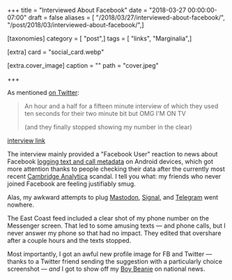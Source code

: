 +++
title = "Interviewed About Facebook"
date = "2018-03-27 00:00:00-07:00"
draft = false
aliases = [ "/2018/03/27/interviewed-about-facebook/", "/post/2018/03/interviewed-about-facebook/",]

[taxonomies]
category = [ "post",]
tags = [ "links", "Marginalia",]

[extra]
card = "social_card.webp"

[extra.cover_image]
caption = ""
path = "cover.jpeg"

+++

As mentioned [on Twitter](https://twitter.com/brianwisti/status/978439728226738176):

> An hour and a half for a fifteen minute interview of which they used ten seconds for their two minute bit
> but OMG I'M ON TV
>
> (and they finally stopped showing my number in the clear)

[interview link](https://www.nbcnews.com/nightly-news/video/ftc-launches-investigation-into-facebook-amid-new-allegations-of-data-collection-1195406915688)

<!--more-->

The interview mainly provided a "Facebook User" reaction to news about Facebook [logging text and call
metadata][] on Android devices, which got more attention thanks to people checking their data after the
currently most recent [Cambridge Analytica][] scandal. I tell you what: my friends who never joined Facebook
are feeling justifiably smug.

[logging text and call metadata]: https://www.theguardian.com/technology/2018/mar/25/facebook-logs-texts-and-calls-users-find-as-they-delete-accounts-cambridge-analytica
[Cambridge Analytica]: https://www.engadget.com/2018/03/19/facebook-and-cambridge-analytica-nightmare/

Alas, my awkward attempts to plug [Mastodon][], [Signal][], and [Telegram][] went nowhere.

[Mastodon]: https://joinmastodon.org/
[Signal]: https://www.signal.org/
[Telegram]: https://telegram.org/

The East Coast feed included a clear shot of my phone number on the Messenger screen. That led
to some amusing texts — and phone calls, but I never answer my phone so that had no impact. They
edited that overshare after a couple hours and the texts stopped.

Most importantly, I got an awful new profile image for FB and Twitter — thanks to a Twitter friend sending the
suggestion with a particularly choice screenshot —  *and* I got to show off my [Boy Beanie][] on national
news.

[Boy Beanie]: /post/2018/03/my-replacement-boy-beanie
